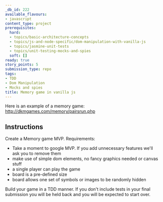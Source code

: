 ```yaml
---
_db_id: 222
available_flavours:
- javascript
content_type: project
prerequisites:
  hard:
  - topics/basic-architecture-concepts
  - topics/js-and-node-specific/dom-manipulation-with-vanilla-js
  - topics/jasmine-unit-tests
  - topics/unit-testing-mocks-and-spies
  soft: []
ready: true
story_points: 5
submission_type: repo
tags:
- TDD
- Dom Manipulation
- Mocks and spies
title: Memory game in vanilla js
---
```


Here is an example of a memory game: http://dkmgames.com/memory/pairsrun.php

## Instructions

Create a Memory game MVP. Requirements:

- Take a moment to google MVP. If you add unnecessary features we'll ask you to remove them
- make use of simple dom elements, no fancy graphics needed or canvas stuff
- a single player can play the game
- board is a pre-defined size
- board allows one set of symbols or images to be randomly hidden

Build your game in a TDD manner. If you don't include tests in your final submission you will be held back and you will be expected to start over.